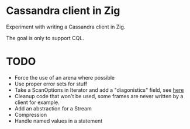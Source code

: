 Cassandra client in Zig
=======================

Experiment with writing a Cassandra client in Zig.

The goal is only to support CQL.

TODO
====

* Force the use of an arena where possible
* Use proper error sets for stuff
* Take a ScanOptions in Iterator and add a "diagonistics" field, see [here](https://github.com/ziglang/zig/issues/2647#issuecomment-589829306)
* Cleanup code that won't be used, some frames are never written by a client for example.
* Add an abstraction for a Stream
* Compression
* Handle named values in a statement

